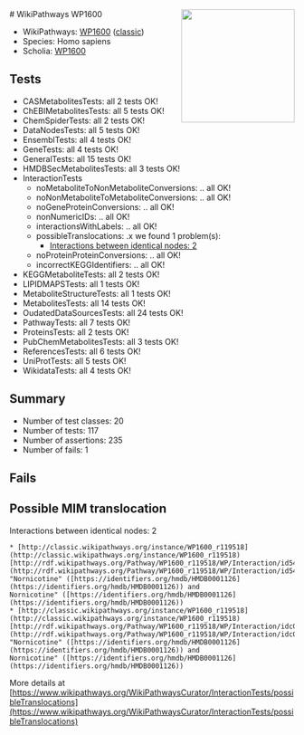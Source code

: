 <img style="float: right; width: 200px" src="https://upload.wikimedia.org/wikipedia/commons/thumb/8/83/Wplogo_with_text_500.png/640px-Wplogo_with_text_500.png" />
# WikiPathways WP1600

* WikiPathways: [WP1600](https://wikipathways.org/pathways/WP1600) ([classic](https://classic.wikipathways.org/instance/WP1600))
* Species: Homo sapiens
* Scholia: [WP1600](https://scholia.toolforge.org/wikipathways/WP1600)
## Tests
* CASMetabolitesTests: all 2 tests OK!
* ChEBIMetabolitesTests: all 5 tests OK!
* ChemSpiderTests: all 2 tests OK!
* DataNodesTests: all 5 tests OK!
* EnsemblTests: all 4 tests OK!
* GeneTests: all 4 tests OK!
* GeneralTests: all 15 tests OK!
* HMDBSecMetabolitesTests: all 3 tests OK!
* InteractionTests
    * noMetaboliteToNonMetaboliteConversions: .. all OK!
    * noNonMetaboliteToMetaboliteConversions: .. all OK!
    * noGeneProteinConversions: .. all OK!
    * nonNumericIDs: .. all OK!
    * interactionsWithLabels: .. all OK!
    * possibleTranslocations: .x we found 1 problem(s):
        * [Interactions between identical nodes: 2](#1c118207)
    * noProteinProteinConversions: .. all OK!
    * incorrectKEGGIdentifiers: .. all OK!
* KEGGMetaboliteTests: all 2 tests OK!
* LIPIDMAPSTests: all 1 tests OK!
* MetaboliteStructureTests: all 1 tests OK!
* MetabolitesTests: all 14 tests OK!
* OudatedDataSourcesTests: all 24 tests OK!
* PathwayTests: all 7 tests OK!
* ProteinsTests: all 2 tests OK!
* PubChemMetabolitesTests: all 3 tests OK!
* ReferencesTests: all 6 tests OK!
* UniProtTests: all 5 tests OK!
* WikidataTests: all 4 tests OK!


## Summary

* Number of test classes: 20
* Number of tests: 117
* Number of assertions: 235
* Number of fails: 1

## Fails

<a name="1c118207" />

## Possible MIM translocation

Interactions between identical nodes: 2
```
* [http://classic.wikipathways.org/instance/WP1600_r119518](http://classic.wikipathways.org/instance/WP1600_r119518) [http://rdf.wikipathways.org/Pathway/WP1600_r119518/WP/Interaction/id54ab0d28](http://rdf.wikipathways.org/Pathway/WP1600_r119518/WP/Interaction/id54ab0d28) "Nornicotine" ([https://identifiers.org/hmdb/HMDB0001126](https://identifiers.org/hmdb/HMDB0001126)) and 
Nornicotine" ([https://identifiers.org/hmdb/HMDB0001126](https://identifiers.org/hmdb/HMDB0001126))
* [http://classic.wikipathways.org/instance/WP1600_r119518](http://classic.wikipathways.org/instance/WP1600_r119518) [http://rdf.wikipathways.org/Pathway/WP1600_r119518/WP/Interaction/idc005334f](http://rdf.wikipathways.org/Pathway/WP1600_r119518/WP/Interaction/idc005334f) "Nornicotine" ([https://identifiers.org/hmdb/HMDB0001126](https://identifiers.org/hmdb/HMDB0001126)) and 
Nornicotine" ([https://identifiers.org/hmdb/HMDB0001126](https://identifiers.org/hmdb/HMDB0001126))
```

More details at [https://www.wikipathways.org/WikiPathwaysCurator/InteractionTests/possibleTranslocations](https://www.wikipathways.org/WikiPathwaysCurator/InteractionTests/possibleTranslocations)

